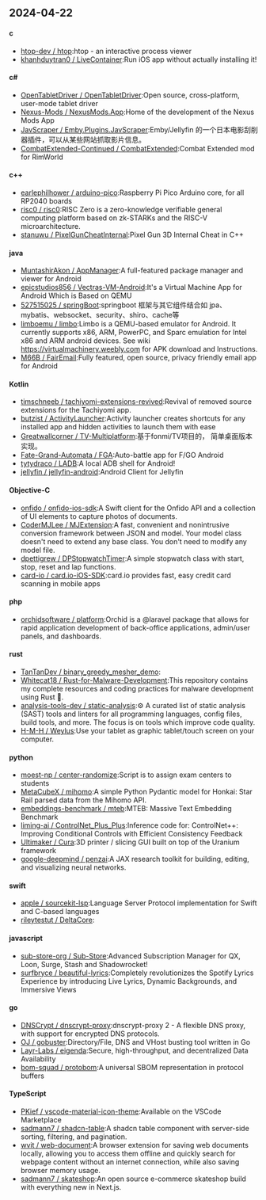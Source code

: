 ## 2024-04-22
#### c
* [htop-dev / htop](https://github.com/htop-dev/htop):htop - an interactive process viewer
* [khanhduytran0 / LiveContainer](https://github.com/khanhduytran0/LiveContainer):Run iOS app without actually installing it!
#### c#
* [OpenTabletDriver / OpenTabletDriver](https://github.com/OpenTabletDriver/OpenTabletDriver):Open source, cross-platform, user-mode tablet driver
* [Nexus-Mods / NexusMods.App](https://github.com/Nexus-Mods/NexusMods.App):Home of the development of the Nexus Mods App
* [JavScraper / Emby.Plugins.JavScraper](https://github.com/JavScraper/Emby.Plugins.JavScraper):Emby/Jellyfin 的一个日本电影刮削器插件，可以从某些网站抓取影片信息。
* [CombatExtended-Continued / CombatExtended](https://github.com/CombatExtended-Continued/CombatExtended):Combat Extended mod for RimWorld
#### c++
* [earlephilhower / arduino-pico](https://github.com/earlephilhower/arduino-pico):Raspberry Pi Pico Arduino core, for all RP2040 boards
* [risc0 / risc0](https://github.com/risc0/risc0):RISC Zero is a zero-knowledge verifiable general computing platform based on zk-STARKs and the RISC-V microarchitecture.
* [stanuwu / PixelGunCheatInternal](https://github.com/stanuwu/PixelGunCheatInternal):Pixel Gun 3D Internal Cheat in C++
#### java
* [MuntashirAkon / AppManager](https://github.com/MuntashirAkon/AppManager):A full-featured package manager and viewer for Android
* [epicstudios856 / Vectras-VM-Android](https://github.com/epicstudios856/Vectras-VM-Android):It's a Virtual Machine App for Android Which is Based on QEMU
* [527515025 / springBoot](https://github.com/527515025/springBoot):springboot 框架与其它组件结合如 jpa、mybatis、websocket、security、shiro、cache等
* [limboemu / limbo](https://github.com/limboemu/limbo):Limbo is a QEMU-based emulator for Android. It currently supports x86, ARM, PowerPC, and Sparc emulation for Intel x86 and ARM android devices. See wiki https://virtualmachinery.weebly.com for APK download and Instructions.
* [M66B / FairEmail](https://github.com/M66B/FairEmail):Fully featured, open source, privacy friendly email app for Android
#### Kotlin
* [timschneeb / tachiyomi-extensions-revived](https://github.com/timschneeb/tachiyomi-extensions-revived):Revival of removed source extensions for the Tachiyomi app.
* [butzist / ActivityLauncher](https://github.com/butzist/ActivityLauncher):Activity launcher creates shortcuts for any installed app and hidden activities to launch them with ease
* [Greatwallcorner / TV-Multiplatform](https://github.com/Greatwallcorner/TV-Multiplatform):基于fonmi/TV项目的， 简单桌面版本实现。
* [Fate-Grand-Automata / FGA](https://github.com/Fate-Grand-Automata/FGA):Auto-battle app for F/GO Android
* [tytydraco / LADB](https://github.com/tytydraco/LADB):A local ADB shell for Android!
* [jellyfin / jellyfin-android](https://github.com/jellyfin/jellyfin-android):Android Client for Jellyfin
#### Objective-C
* [onfido / onfido-ios-sdk](https://github.com/onfido/onfido-ios-sdk):A Swift client for the Onfido API and a collection of UI elements to capture photos of documents.
* [CoderMJLee / MJExtension](https://github.com/CoderMJLee/MJExtension):A fast, convenient and nonintrusive conversion framework between JSON and model. Your model class doesn't need to extend any base class. You don't need to modify any model file.
* [dpettigrew / DPStopwatchTimer](https://github.com/dpettigrew/DPStopwatchTimer):A simple stopwatch class with start, stop, reset and lap functions.
* [card-io / card.io-iOS-SDK](https://github.com/card-io/card.io-iOS-SDK):card.io provides fast, easy credit card scanning in mobile apps
#### php
* [orchidsoftware / platform](https://github.com/orchidsoftware/platform):Orchid is a @laravel package that allows for rapid application development of back-office applications, admin/user panels, and dashboards.
#### rust
* [TanTanDev / binary_greedy_mesher_demo](https://github.com/TanTanDev/binary_greedy_mesher_demo):
* [Whitecat18 / Rust-for-Malware-Development](https://github.com/Whitecat18/Rust-for-Malware-Development):This repository contains my complete resources and coding practices for malware development using Rust 🦀.
* [analysis-tools-dev / static-analysis](https://github.com/analysis-tools-dev/static-analysis):⚙️ A curated list of static analysis (SAST) tools and linters for all programming languages, config files, build tools, and more. The focus is on tools which improve code quality.
* [H-M-H / Weylus](https://github.com/H-M-H/Weylus):Use your tablet as graphic tablet/touch screen on your computer.
#### python
* [moest-np / center-randomize](https://github.com/moest-np/center-randomize):Script is to assign exam centers to students
* [MetaCubeX / mihomo](https://github.com/MetaCubeX/mihomo):A simple Python Pydantic model for Honkai: Star Rail parsed data from the Mihomo API.
* [embeddings-benchmark / mteb](https://github.com/embeddings-benchmark/mteb):MTEB: Massive Text Embedding Benchmark
* [liming-ai / ControlNet_Plus_Plus](https://github.com/liming-ai/ControlNet_Plus_Plus):Inference code for: ControlNet++: Improving Conditional Controls with Efficient Consistency Feedback
* [Ultimaker / Cura](https://github.com/Ultimaker/Cura):3D printer / slicing GUI built on top of the Uranium framework
* [google-deepmind / penzai](https://github.com/google-deepmind/penzai):A JAX research toolkit for building, editing, and visualizing neural networks.
#### swift
* [apple / sourcekit-lsp](https://github.com/apple/sourcekit-lsp):Language Server Protocol implementation for Swift and C-based languages
* [rileytestut / DeltaCore](https://github.com/rileytestut/DeltaCore):
#### javascript
* [sub-store-org / Sub-Store](https://github.com/sub-store-org/Sub-Store):Advanced Subscription Manager for QX, Loon, Surge, Stash and Shadowrocket!
* [surfbryce / beautiful-lyrics](https://github.com/surfbryce/beautiful-lyrics):Completely revolutionizes the Spotify Lyrics Experience by introducing Live Lyrics, Dynamic Backgrounds, and Immersive Views
#### go
* [DNSCrypt / dnscrypt-proxy](https://github.com/DNSCrypt/dnscrypt-proxy):dnscrypt-proxy 2 - A flexible DNS proxy, with support for encrypted DNS protocols.
* [OJ / gobuster](https://github.com/OJ/gobuster):Directory/File, DNS and VHost busting tool written in Go
* [Layr-Labs / eigenda](https://github.com/Layr-Labs/eigenda):Secure, high-throughput, and decentralized Data Availability
* [bom-squad / protobom](https://github.com/bom-squad/protobom):A universal SBOM representation in protocol buffers
#### TypeScript
* [PKief / vscode-material-icon-theme](https://github.com/PKief/vscode-material-icon-theme):Available on the VSCode Marketplace
* [sadmann7 / shadcn-table](https://github.com/sadmann7/shadcn-table):A shadcn table component with server-side sorting, filtering, and pagination.
* [wvit / web-document](https://github.com/wvit/web-document):A browser extension for saving web documents locally, allowing you to access them offline and quickly search for webpage content without an internet connection, while also saving browser memory usage.
* [sadmann7 / skateshop](https://github.com/sadmann7/skateshop):An open source e-commerce skateshop build with everything new in Next.js.
